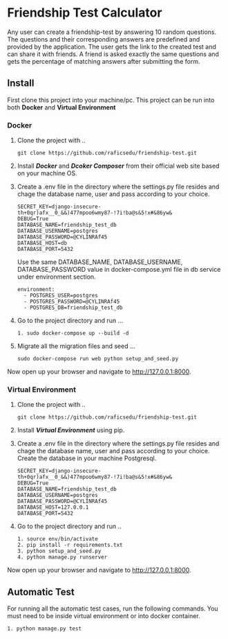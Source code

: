 # Friendship Test Calculator

Any user can create a friendship-test by answering 10 random questions. The questions and their corresponding answers are predefined and provided by the application. The user gets the link to the created test and can share it with friends. A friend is asked exactly the same questions and gets the percentage of matching answers after submitting the form.


## Install
First clone this project into your machine/pc. This project can be run into both **Docker** and **Virtual Environment**

### Docker
1. Clone the project with ..
    ```
    git clone https://github.com/raficsedu/friendship-test.git
    ```
2. Install ***Docker*** and ***Dcoker Composer*** from their official web site based on your machine OS.
3. Create a .env file in the directory where the settings.py file resides and chage the database name, user and pass according to your choice.

    ```
    SECRET_KEY=django-insecure-th+0qr)afx__0_&&)477mpoo6wmy87-!7i!ba@s&5!x#&86yw&
    DEBUG=True
    DATABASE_NAME=friendship_test_db
    DATABASE_USERNAME=postgres
    DATABASE_PASSWORD=@CYLINRAf45
    DATABASE_HOST=db
    DATABASE_PORT=5432
    ```
    Use the same DATABASE_NAME, DATABASE_USERNAME, DATABASE_PASSWORD value in docker-compose.yml file in db service under environment section.
    ```
    environment:  
      - POSTGRES_USER=postgres  
      - POSTGRES_PASSWORD=@CYLINRAf45  
      - POSTGRES_DB=friendship_test_db
    ```
4. Go to the project directory and run ...
    ```
    1. sudo docker-compose up --build -d
    ```
5. Migrate all the migration files and seed ...
    ```
    sudo docker-compose run web python setup_and_seed.py
    ```

Now open up your browser and navigate to http://127.0.0.1:8000.


### Virtual Environment
1. Clone the project with ..
    ```
    git clone https://github.com/raficsedu/friendship-test.git
    ```
2. Install ***Virtual Environment*** using pip.
3. Create a .env file in the directory where the settings.py file resides and chage the database name, user and pass according to your choice. Create the database in your machine Postgresql.

    ```
    SECRET_KEY=django-insecure-th+0qr)afx__0_&&)477mpoo6wmy87-!7i!ba@s&5!x#&86yw&
    DEBUG=True
    DATABASE_NAME=friendship_test_db
    DATABASE_USERNAME=postgres
    DATABASE_PASSWORD=@CYLINRAf45
    DATABASE_HOST=127.0.0.1
    DATABASE_PORT=5432
    ```
4. Go to the project directory and run ..
    ```
    1. source env/bin/activate
    2. pip install -r requirements.txt
    3. python setup_and_seed.py
    4. python manage.py runserver
    ```

Now open up your browser and navigate to http://127.0.0.1:8000.

## Automatic Test

For running all the automatic test cases, run the following commands. You must need to be inside virtual environment or into docker container.
```
1. python manage.py test
```
